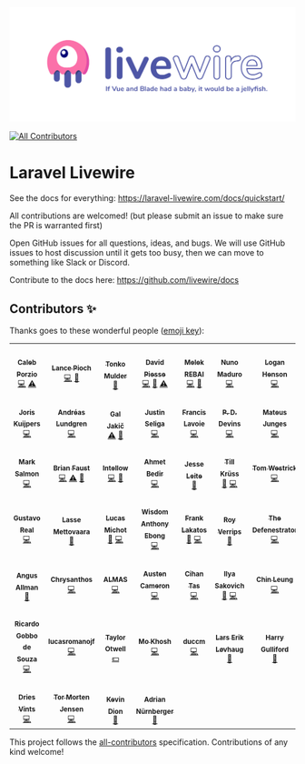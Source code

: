 ![Livewire: If Vue and Blade had a baby, it would be a jellyfish.](github_banner.png)
<!-- ALL-CONTRIBUTORS-BADGE:START - Do not remove or modify this section -->
[![All Contributors](https://img.shields.io/badge/all_contributors-46-orange.svg?style=flat-square)](#contributors-)
<!-- ALL-CONTRIBUTORS-BADGE:END -->

# Laravel Livewire

See the docs for everything: https://laravel-livewire.com/docs/quickstart/

All contributions are welcomed! (but please submit an issue to make sure the PR is warranted first)

Open GitHub issues for all questions, ideas, and bugs. We will use GitHub issues to host discussion until it gets too busy, then we can move to something like Slack or Discord.

Contribute to the docs here: https://github.com/livewire/docs

## Contributors ✨

Thanks goes to these wonderful people ([emoji key](https://allcontributors.org/docs/en/emoji-key)):

<!-- ALL-CONTRIBUTORS-LIST:START - Do not remove or modify this section -->
<!-- prettier-ignore-start -->
<!-- markdownlint-disable -->
<table>
  <tr>
    <td align="center"><a href="http://calebporzio.com"><img src="https://avatars2.githubusercontent.com/u/3670578?v=4" width="100px;" alt=""/><br /><sub><b>Caleb Porzio</b></sub></a><br /><a href="https://github.com/livewire/livewire/commits?author=calebporzio" title="Code">💻</a> <a href="https://github.com/livewire/livewire/commits?author=calebporzio" title="Tests">⚠️</a></td>
    <td align="center"><a href="https://lancepioch.com"><img src="https://avatars0.githubusercontent.com/u/1296882?v=4" width="100px;" alt=""/><br /><sub><b>Lance Pioch</b></sub></a><br /><a href="https://github.com/livewire/livewire/commits?author=lancepioch" title="Code">💻</a> <a href="#maintenance-lancepioch" title="Maintenance">🚧</a></td>
    <td align="center"><a href="https://www.tonkomulder.nl"><img src="https://avatars3.githubusercontent.com/u/27585?v=4" width="100px;" alt=""/><br /><sub><b>Tonko Mulder</b></sub></a><br /><a href="https://github.com/livewire/livewire/commits?author=Treggats" title="Documentation">📖</a></td>
    <td align="center"><a href="https://github.com/davidpiesse"><img src="https://avatars2.githubusercontent.com/u/800650?v=4" width="100px;" alt=""/><br /><sub><b>David Piesse</b></sub></a><br /><a href="https://github.com/livewire/livewire/commits?author=davidpiesse" title="Code">💻</a> <a href="https://github.com/livewire/livewire/commits?author=davidpiesse" title="Documentation">📖</a> <a href="https://github.com/livewire/livewire/commits?author=davidpiesse" title="Tests">⚠️</a></td>
    <td align="center"><a href="https://twitter.com/melek_rebai"><img src="https://avatars1.githubusercontent.com/u/1449151?v=4" width="100px;" alt=""/><br /><sub><b>Melek REBAI</b></sub></a><br /><a href="https://github.com/livewire/livewire/commits?author=shadoWalker89" title="Code">💻</a> <a href="#maintenance-shadoWalker89" title="Maintenance">🚧</a></td>
    <td align="center"><a href="https://nunomaduro.com"><img src="https://avatars2.githubusercontent.com/u/5457236?v=4" width="100px;" alt=""/><br /><sub><b>Nuno Maduro</b></sub></a><br /><a href="https://github.com/livewire/livewire/commits?author=nunomaduro" title="Code">💻</a></td>
    <td align="center"><a href="https://github.com/loganhenson"><img src="https://avatars0.githubusercontent.com/u/2792946?v=4" width="100px;" alt=""/><br /><sub><b>Logan Henson</b></sub></a><br /><a href="https://github.com/livewire/livewire/commits?author=loganhenson" title="Code">💻</a></td>
  </tr>
  <tr>
    <td align="center"><a href="https://github.com/jjhamkuijpers"><img src="https://avatars2.githubusercontent.com/u/7311629?v=4" width="100px;" alt=""/><br /><sub><b>Joris Kuijpers</b></sub></a><br /><a href="https://github.com/livewire/livewire/commits?author=jjhamkuijpers" title="Code">💻</a></td>
    <td align="center"><a href="https://adevade.com"><img src="https://avatars0.githubusercontent.com/u/1066486?v=4" width="100px;" alt=""/><br /><sub><b>Andréas Lundgren</b></sub></a><br /><a href="https://github.com/livewire/livewire/commits?author=adevade" title="Code">💻</a></td>
    <td align="center"><a href="https://github.com/morpheus7CS"><img src="https://avatars2.githubusercontent.com/u/8884582?v=4" width="100px;" alt=""/><br /><sub><b>Gal Jakič</b></sub></a><br /><a href="https://github.com/livewire/livewire/commits?author=morpheus7CS" title="Tests">⚠️</a> <a href="#maintenance-morpheus7CS" title="Maintenance">🚧</a></td>
    <td align="center"><a href="http://justinseliga.com"><img src="https://avatars2.githubusercontent.com/u/3277067?v=4" width="100px;" alt=""/><br /><sub><b>Justin Seliga</b></sub></a><br /><a href="https://github.com/livewire/livewire/commits?author=jrseliga" title="Code">💻</a></td>
    <td align="center"><a href="http://francislavoie.me"><img src="https://avatars3.githubusercontent.com/u/2111701?v=4" width="100px;" alt=""/><br /><sub><b>Francis Lavoie</b></sub></a><br /><a href="https://github.com/livewire/livewire/commits?author=francislavoie" title="Code">💻</a></td>
    <td align="center"><a href="http://www.developingpatrick.com"><img src="https://avatars1.githubusercontent.com/u/2133230?v=4" width="100px;" alt=""/><br /><sub><b>P. D. Devins</b></sub></a><br /><a href="https://github.com/livewire/livewire/commits?author=pddevins" title="Code">💻</a></td>
    <td align="center"><a href="https://mateusjunges.com"><img src="https://avatars2.githubusercontent.com/u/19756164?v=4" width="100px;" alt=""/><br /><sub><b>Mateus Junges</b></sub></a><br /><a href="https://github.com/livewire/livewire/commits?author=mateusjunges" title="Code">💻</a></td>
  </tr>
  <tr>
    <td align="center"><a href="https://github.com/marksalmon"><img src="https://avatars2.githubusercontent.com/u/7000886?v=4" width="100px;" alt=""/><br /><sub><b>Mark Salmon</b></sub></a><br /><a href="https://github.com/livewire/livewire/commits?author=marksalmon" title="Code">💻</a></td>
    <td align="center"><a href="https://basecode.sh"><img src="https://avatars3.githubusercontent.com/u/22145591?v=4" width="100px;" alt=""/><br /><sub><b>Brian Faust</b></sub></a><br /><a href="https://github.com/livewire/livewire/commits?author=faustbrian" title="Code">💻</a> <a href="https://github.com/livewire/livewire/commits?author=faustbrian" title="Tests">⚠️</a> <a href="#maintenance-faustbrian" title="Maintenance">🚧</a></td>
    <td align="center"><a href="https://intellow.com"><img src="https://avatars0.githubusercontent.com/u/40676515?v=4" width="100px;" alt=""/><br /><sub><b>Intellow</b></sub></a><br /><a href="https://github.com/livewire/livewire/commits?author=intellow" title="Code">💻</a> <a href="#maintenance-intellow" title="Maintenance">🚧</a></td>
    <td align="center"><a href="http://www.ahmetbedir.net"><img src="https://avatars0.githubusercontent.com/u/10426366?v=4" width="100px;" alt=""/><br /><sub><b>Ahmet Bedir</b></sub></a><br /><a href="https://github.com/livewire/livewire/commits?author=ahmetbedir" title="Code">💻</a></td>
    <td align="center"><a href="http://jesseleite.com"><img src="https://avatars3.githubusercontent.com/u/5187394?v=4" width="100px;" alt=""/><br /><sub><b>Jesse Leite</b></sub></a><br /><a href="https://github.com/livewire/livewire/commits?author=jesseleite" title="Documentation">📖</a></td>
    <td align="center"><a href="https://till.im/"><img src="https://avatars0.githubusercontent.com/u/665029?v=4" width="100px;" alt=""/><br /><sub><b>Till Krüss</b></sub></a><br /><a href="#maintenance-tillkruss" title="Maintenance">🚧</a> <a href="https://github.com/livewire/livewire/commits?author=tillkruss" title="Code">💻</a></td>
    <td align="center"><a href="https://github.com/wsamoht"><img src="https://avatars0.githubusercontent.com/u/5725966?v=4" width="100px;" alt=""/><br /><sub><b>Tom Westrick</b></sub></a><br /><a href="https://github.com/livewire/livewire/commits?author=wsamoht" title="Code">💻</a></td>
  </tr>
  <tr>
    <td align="center"><a href="https://github.com/kotfire"><img src="https://avatars3.githubusercontent.com/u/8735081?v=4" width="100px;" alt=""/><br /><sub><b>Gustavo Real</b></sub></a><br /><a href="https://github.com/livewire/livewire/commits?author=kotfire" title="Code">💻</a></td>
    <td align="center"><a href="https://github.com/lassemettovaara"><img src="https://avatars0.githubusercontent.com/u/3303413?v=4" width="100px;" alt=""/><br /><sub><b>Lasse Mettovaara</b></sub></a><br /><a href="#maintenance-lassemettovaara" title="Maintenance">🚧</a></td>
    <td align="center"><a href="https://github.com/lucasmichot"><img src="https://avatars1.githubusercontent.com/u/513603?v=4" width="100px;" alt=""/><br /><sub><b>Lucas Michot</b></sub></a><br /><a href="#maintenance-lucasmichot" title="Maintenance">🚧</a> <a href="https://github.com/livewire/livewire/commits?author=lucasmichot" title="Code">💻</a></td>
    <td align="center"><a href="http://webong.dev"><img src="https://avatars2.githubusercontent.com/u/30173059?v=4" width="100px;" alt=""/><br /><sub><b>Wisdom Anthony Ebong</b></sub></a><br /><a href="https://github.com/livewire/livewire/commits?author=webong" title="Code">💻</a></td>
    <td align="center"><a href="http://www.fakingfantastic.com"><img src="https://avatars3.githubusercontent.com/u/20476?v=4" width="100px;" alt=""/><br /><sub><b>Frank Lakatos</b></sub></a><br /><a href="#maintenance-fakingfantastic" title="Maintenance">🚧</a> <a href="https://github.com/livewire/livewire/commits?author=fakingfantastic" title="Code">💻</a></td>
    <td align="center"><a href="http://verrips.org"><img src="https://avatars0.githubusercontent.com/u/749015?v=4" width="100px;" alt=""/><br /><sub><b>Roy Verrips</b></sub></a><br /><a href="#maintenance-rverrips" title="Maintenance">🚧</a></td>
    <td align="center"><a href="https://github.com/defenestrator"><img src="https://avatars3.githubusercontent.com/u/529446?v=4" width="100px;" alt=""/><br /><sub><b>The Defenestrator</b></sub></a><br /><a href="https://github.com/livewire/livewire/commits?author=defenestrator" title="Code">💻</a></td>
  </tr>
  <tr>
    <td align="center"><a href="http://www.venconnect.co"><img src="https://avatars1.githubusercontent.com/u/13446694?v=4" width="100px;" alt=""/><br /><sub><b>Angus Allman</b></sub></a><br /><a href="#maintenance-allmanaj" title="Maintenance">🚧</a></td>
    <td align="center"><a href="https://github.com/chrysanthos"><img src="https://avatars0.githubusercontent.com/u/48060191?v=4" width="100px;" alt=""/><br /><sub><b>Chrysanthos</b></sub></a><br /><a href="https://github.com/livewire/livewire/commits?author=chrysanthos" title="Code">💻</a></td>
    <td align="center"><a href="http://www.almas.cc"><img src="https://avatars3.githubusercontent.com/u/9382335?v=4" width="100px;" alt=""/><br /><sub><b>ALMAS</b></sub></a><br /><a href="https://github.com/livewire/livewire/commits?author=almas1992" title="Code">💻</a></td>
    <td align="center"><a href="http://406.io"><img src="https://avatars2.githubusercontent.com/u/575421?v=4" width="100px;" alt=""/><br /><sub><b>Austen Cameron</b></sub></a><br /><a href="https://github.com/livewire/livewire/commits?author=austenc" title="Code">💻</a></td>
    <td align="center"><a href="https://tas.fm"><img src="https://avatars2.githubusercontent.com/u/1579976?v=4" width="100px;" alt=""/><br /><sub><b>Cihan Tas</b></sub></a><br /><a href="https://github.com/livewire/livewire/commits?author=cihantas" title="Code">💻</a></td>
    <td align="center"><a href="https://hivokas.com"><img src="https://avatars1.githubusercontent.com/u/22997803?v=4" width="100px;" alt=""/><br /><sub><b>Ilya Sakovich</b></sub></a><br /><a href="#maintenance-hivokas" title="Maintenance">🚧</a> <a href="https://github.com/livewire/livewire/commits?author=hivokas" title="Code">💻</a></td>
    <td align="center"><a href="https://chinleung.com"><img src="https://avatars3.githubusercontent.com/u/19669331?v=4" width="100px;" alt=""/><br /><sub><b>Chin Leung</b></sub></a><br /><a href="https://github.com/livewire/livewire/commits?author=chinleung" title="Code">💻</a></td>
  </tr>
  <tr>
    <td align="center"><a href="https://github.com/ricardogobbosouza"><img src="https://avatars3.githubusercontent.com/u/13064722?v=4" width="100px;" alt=""/><br /><sub><b>Ricardo Gobbo de Souza</b></sub></a><br /><a href="https://github.com/livewire/livewire/commits?author=ricardogobbosouza" title="Code">💻</a></td>
    <td align="center"><a href="https://github.com/lucasromanojf"><img src="https://avatars2.githubusercontent.com/u/3661610?v=4" width="100px;" alt=""/><br /><sub><b>lucasromanojf</b></sub></a><br /><a href="https://github.com/livewire/livewire/commits?author=lucasromanojf" title="Code">💻</a></td>
    <td align="center"><a href="http://laravel.com"><img src="https://avatars3.githubusercontent.com/u/463230?v=4" width="100px;" alt=""/><br /><sub><b>Taylor Otwell</b></sub></a><br /><a href="#financial-taylorotwell" title="Financial">💵</a></td>
    <td align="center"><a href="https://github.com/mokhosh"><img src="https://avatars1.githubusercontent.com/u/6499685?v=4" width="100px;" alt=""/><br /><sub><b>Mo Khosh</b></sub></a><br /><a href="https://github.com/livewire/livewire/commits?author=mokhosh" title="Code">💻</a></td>
    <td align="center"><a href="https://github.com/caominhduc3108"><img src="https://avatars1.githubusercontent.com/u/17726941?v=4" width="100px;" alt=""/><br /><sub><b>duccm</b></sub></a><br /><a href="https://github.com/livewire/livewire/commits?author=caominhduc3108" title="Code">💻</a></td>
    <td align="center"><a href="https://github.com/lalov"><img src="https://avatars3.githubusercontent.com/u/3465648?v=4" width="100px;" alt=""/><br /><sub><b>Lars Erik Løvhaug</b></sub></a><br /><a href="#maintenance-lalov" title="Maintenance">🚧</a></td>
    <td align="center"><a href="http://www.harrygulliford.com"><img src="https://avatars0.githubusercontent.com/u/5051286?v=4" width="100px;" alt=""/><br /><sub><b>Harry Gulliford</b></sub></a><br /><a href="#maintenance-harrygulliford" title="Maintenance">🚧</a></td>
  </tr>
  <tr>
    <td align="center"><a href="https://driesvints.com"><img src="https://avatars1.githubusercontent.com/u/594614?v=4" width="100px;" alt=""/><br /><sub><b>Dries Vints</b></sub></a><br /><a href="https://github.com/livewire/livewire/commits?author=driesvints" title="Code">💻</a></td>
    <td align="center"><a href="http://tormorten.no"><img src="https://avatars0.githubusercontent.com/u/3974889?v=4" width="100px;" alt=""/><br /><sub><b>Tor Morten Jensen</b></sub></a><br /><a href="https://github.com/livewire/livewire/commits?author=tormjens" title="Code">💻</a></td>
    <td align="center"><a href="https://github.com/kdion4891"><img src="https://avatars0.githubusercontent.com/u/54263485?v=4" width="100px;" alt=""/><br /><sub><b>Kevin Dion</b></sub></a><br /><a href="#maintenance-kdion4891" title="Maintenance">🚧</a></td>
    <td align="center"><a href="https://github.com/nuernbergerA"><img src="https://avatars3.githubusercontent.com/u/13331388?v=4" width="100px;" alt=""/><br /><sub><b>Adrian Nürnberger</b></sub></a><br /><a href="#maintenance-nuernbergerA" title="Maintenance">🚧</a></td>
  </tr>
</table>

<!-- markdownlint-enable -->
<!-- prettier-ignore-end -->
<!-- ALL-CONTRIBUTORS-LIST:END -->

This project follows the [all-contributors](https://github.com/all-contributors/all-contributors) specification. Contributions of any kind welcome!
